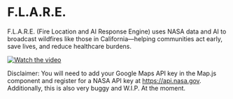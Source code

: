 # F.L.A.R.E.
F.L.A.R.E. (Fire Location and AI Response Engine) uses NASA data and AI to broadcast wildfires like those in California—helping communities act early, save lives, and reduce healthcare burdens.

[![Watch the video](https://img.youtube.com/vi/EkiAaN3rWZY/maxresdefault.jpg)](https://youtu.be/EkiAaN3rWZY)


Disclaimer:
You will need to add your Google Maps API key in the Map.js component and register for a NASA API key at https://api.nasa.gov. Additionally, this is also very buggy and W.I.P. At the moment.
